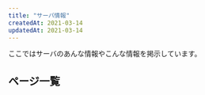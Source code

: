 ```yaml
---
title: "サーバ情報"
createdAt: 2021-03-14
updatedAt: 2021-03-14
---
```


ここではサーバのあんな情報やこんな情報を掲示しています。

## ページ一覧

<PageList path="server" />
